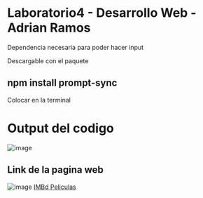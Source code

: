 # Laboratorio4  - Desarrollo Web - Adrian Ramos

Dependencia necesaria para poder hacer input

Descargable con el paquete 

## npm install prompt-sync 

Colocar en la terminal 

# Output del codigo 

![image](https://github.com/user-attachments/assets/cf6d0530-c121-4e25-9396-ada7f263e12e)

## Link de la pagina web
![image](https://github.com/user-attachments/assets/fa7a6b44-28e0-4714-ad5c-bf3009651f9b)
[IMBd Peliculas](https://www.imdb.com/?ref_=nv_home)


